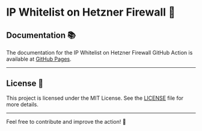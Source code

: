 # IP Whitelist on Hetzner Firewall 🚀

## Documentation 📚

The documentation for the IP Whitelist on Hetzner Firewall GitHub Action is available at [GitHub Pages](https://adnanjaw.github.io/ip-whitelist-on-hetznerfw).

---

## License 📜

This project is licensed under the MIT License. See the [LICENSE](./LICENSE) file for more details.

---

Feel free to contribute and improve the action! 🌟
